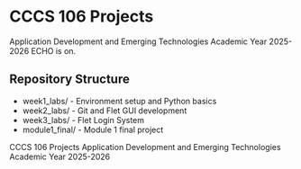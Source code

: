 # CCCS 106 Projects 
Application Development and Emerging Technologies 
Academic Year 2025-2026 
ECHO is on.
## Repository Structure 
- week1_labs/ - Environment setup and Python basics 
- week2_labs/ - Git and Flet GUI development 
- week3_labs/ - Flet Login System
- module1_final/ - Module 1 final project 

 CCCS 106 Projects
Application Development and Emerging Technologies  
Academic Year 2025-2026

